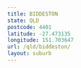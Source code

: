 ```yaml
---
title: BIDDESTON
state: QLD
postcode: 4401
latitude: -27.473135
longitude: 151.703647
url: /qld/biddeston/
layout: suburb
---
```

